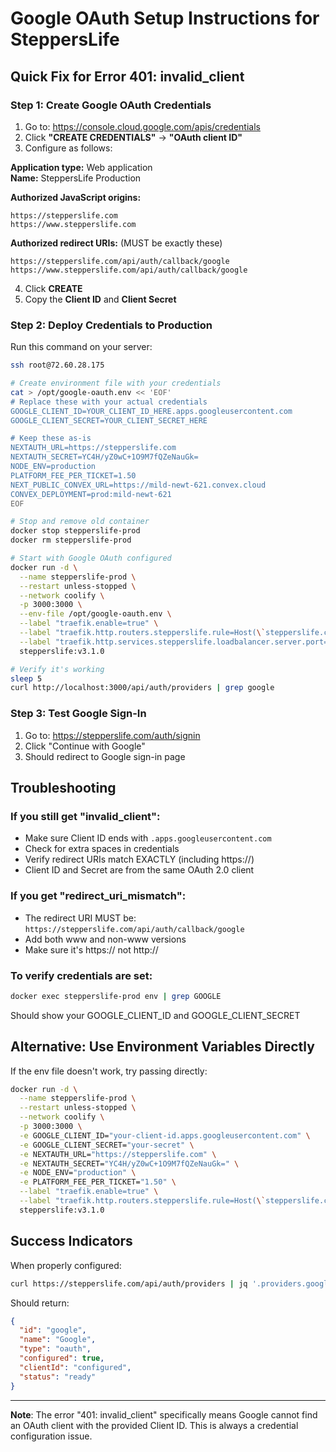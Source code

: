 # Google OAuth Setup Instructions for SteppersLife

## Quick Fix for Error 401: invalid_client

### Step 1: Create Google OAuth Credentials

1. Go to: https://console.cloud.google.com/apis/credentials
2. Click **"CREATE CREDENTIALS"** → **"OAuth client ID"**
3. Configure as follows:

**Application type:** Web application  
**Name:** SteppersLife Production

**Authorized JavaScript origins:**
```
https://stepperslife.com
https://www.stepperslife.com
```

**Authorized redirect URIs:** (MUST be exactly these)
```
https://stepperslife.com/api/auth/callback/google
https://www.stepperslife.com/api/auth/callback/google
```

4. Click **CREATE**
5. Copy the **Client ID** and **Client Secret**

### Step 2: Deploy Credentials to Production

Run this command on your server:

```bash
ssh root@72.60.28.175

# Create environment file with your credentials
cat > /opt/google-oauth.env << 'EOF'
# Replace these with your actual credentials
GOOGLE_CLIENT_ID=YOUR_CLIENT_ID_HERE.apps.googleusercontent.com
GOOGLE_CLIENT_SECRET=YOUR_CLIENT_SECRET_HERE

# Keep these as-is
NEXTAUTH_URL=https://stepperslife.com
NEXTAUTH_SECRET=YC4H/yZ0wC+1O9M7fQZeNauGk=
NODE_ENV=production
PLATFORM_FEE_PER_TICKET=1.50
NEXT_PUBLIC_CONVEX_URL=https://mild-newt-621.convex.cloud
CONVEX_DEPLOYMENT=prod:mild-newt-621
EOF

# Stop and remove old container
docker stop stepperslife-prod
docker rm stepperslife-prod

# Start with Google OAuth configured
docker run -d \
  --name stepperslife-prod \
  --restart unless-stopped \
  --network coolify \
  -p 3000:3000 \
  --env-file /opt/google-oauth.env \
  --label "traefik.enable=true" \
  --label "traefik.http.routers.stepperslife.rule=Host(\`stepperslife.com\`)" \
  --label "traefik.http.services.stepperslife.loadbalancer.server.port=3000" \
  stepperslife:v3.1.0

# Verify it's working
sleep 5
curl http://localhost:3000/api/auth/providers | grep google
```

### Step 3: Test Google Sign-In

1. Go to: https://stepperslife.com/auth/signin
2. Click "Continue with Google"
3. Should redirect to Google sign-in page

## Troubleshooting

### If you still get "invalid_client":
- Make sure Client ID ends with `.apps.googleusercontent.com`
- Check for extra spaces in credentials
- Verify redirect URIs match EXACTLY (including https://)
- Client ID and Secret are from the same OAuth 2.0 client

### If you get "redirect_uri_mismatch":
- The redirect URI MUST be: `https://stepperslife.com/api/auth/callback/google`
- Add both www and non-www versions
- Make sure it's https:// not http://

### To verify credentials are set:
```bash
docker exec stepperslife-prod env | grep GOOGLE
```

Should show your GOOGLE_CLIENT_ID and GOOGLE_CLIENT_SECRET

## Alternative: Use Environment Variables Directly

If the env file doesn't work, try passing directly:

```bash
docker run -d \
  --name stepperslife-prod \
  --restart unless-stopped \
  --network coolify \
  -p 3000:3000 \
  -e GOOGLE_CLIENT_ID="your-client-id.apps.googleusercontent.com" \
  -e GOOGLE_CLIENT_SECRET="your-secret" \
  -e NEXTAUTH_URL="https://stepperslife.com" \
  -e NEXTAUTH_SECRET="YC4H/yZ0wC+1O9M7fQZeNauGk=" \
  -e NODE_ENV="production" \
  -e PLATFORM_FEE_PER_TICKET="1.50" \
  --label "traefik.enable=true" \
  --label "traefik.http.routers.stepperslife.rule=Host(\`stepperslife.com\`)" \
  stepperslife:v3.1.0
```

## Success Indicators

When properly configured:
```bash
curl https://stepperslife.com/api/auth/providers | jq '.providers.google'
```

Should return:
```json
{
  "id": "google",
  "name": "Google",
  "type": "oauth",
  "configured": true,
  "clientId": "configured",
  "status": "ready"
}
```

---

**Note**: The error "401: invalid_client" specifically means Google cannot find an OAuth client with the provided Client ID. This is always a credential configuration issue.